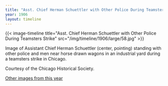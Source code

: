 ```yaml
---
title: "Asst. Chief Herman Schuettler with Other Police During Teamsters Strike"
year: 1906
layout: timeline
---
```


{{< image-timeline title="Asst. Chief Herman Schuettler with Other Police During Teamsters Strike" src="/img/timeline/1906/large/58.jpg" >}}


Image of Assistant Chief Herman Schuettler (center, pointing) standing with other police and men near horse drawn wagons in an industrial yard during a teamsters strike in Chicago. 

Courtesy of the Chicago Historical Society.  

[Other images from this year](/historical/timeline/1906)